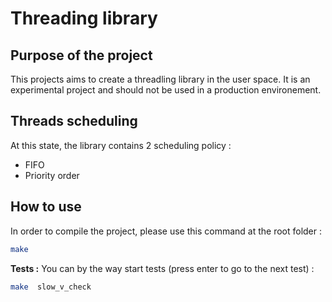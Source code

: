 # Threading library

## Purpose of the project
This projects aims to create a threadling library in the user space. It is an experimental project and should not be used in a production environement.

## Threads scheduling
At this state, the library contains 2 scheduling policy : 
- FIFO
- Priority order

## How to use
In order to compile the project, please use this command at the root folder :
```bash
make
```
**Tests :** You can by the way start tests (press enter to go to the next test) :
```bash
make  slow_v_check
```
